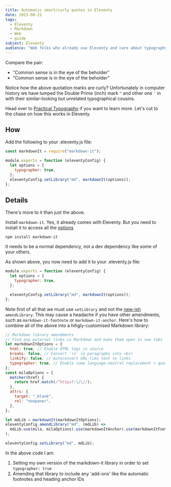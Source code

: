 ```yaml
---
title: Automatic smart/curly quotes in Eleventy
date: 2023-08-21
tags:
  - Eleventy
  - Markdown
  - Web
  - guide
subject: Eleventy
audience: "Web folks who already use Eleventy and care about typography. Warning: knowing the difference between dumb and smart quotes may ruin subtitles, signage, and most text on the internet for you."
---
```


Compare the pair:

- &Prime;Common sense is in the eye of the beholder&Prime;
- "Common sense is in the eye of the beholder"

Notice how the above quotation marks are curly? Unfortunately in computer history we have lumped the Double Prime (inch) mark `"` and other one `'` in with their similar-looking but unrelated typographical cousins.

Head over to [Practical Typography](https://practicaltypography.com/straight-and-curly-quotes.html) if you want to learn more. Let's cut to the chase on how this works in Eleventy.

## How

Add the following to your .eleventy.js file:

```js
const markdownIt = require("markdown-it");

module.exports = function (eleventyConfig) {
  let options = {
    typographer: true,
  };
  eleventyConfig.setLibrary("md", markdownIt(options));
};
```

## Details

There's more to it than just the above.

Install `markdown-it`. Yes, it already comes with Eleventy. But you need to install it to access all the [options](https://github.com/markdown-it/markdown-it#init-with-presets-and-options)

```shell
npm install markdown-it
```

It needs to be a normal dependency, not a dev dependency like some of your others.

As shown above, you now need to add it to your .eleventy.js file:

```js
module.exports = function (eleventyConfig) {
  let options = {
    typographer: true,
  };

  eleventyConfig.setLibrary("md", markdownIt(options));
};
```

Note first of all that we must use `setLibrary` and not the [new-ish](https://www.11ty.dev/docs/languages/markdown/#optional-amend-the-library-instance) `amendLibrary`. This may cause a headache if you have other amendments, such as `markdown-it-footnote` or `markdown-it-anchor`. Here's how to combine all of the above into a hihgly-customised Markdown library:

```js
// Markdown library amendments
// Find any external links in Markdown and make them open in new tabs
let markdownItOptions = {
  html: true, // Enable HTML tags in source
  breaks: false, // Convert '\n' in paragraphs into <br>
  linkify: false, // Autoconvert URL-like text to links
  typographer: true, // Enable some language-neutral replacement + quotes beautification
};
const milaOptions = {
  matcher(href) {
    return href.match(/^https?:\/\//);
  },
  attrs: {
    target: "_blank",
    rel: "noopener",
  },
};

let mdLib = markdownIt(markdownItOptions);
eleventyConfig.amendLibrary("md", (mdLib) =>
  mdLib.use(mila, milaOptions).use(markdownItAnchor).use(markdownItFootnote)
);

eleventyConfig.setLibrary("md", mdLib);
```

In the above code I am:

1. Setting my own version of the markdown-it library in order to set `typographer: true`
2. Amending that library to include any 'add-ons' like the automatic footnotes and heading anchor IDs
